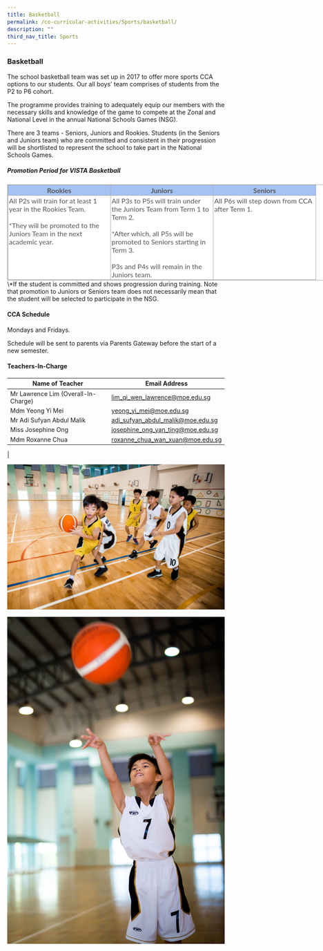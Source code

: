 ```yaml
---
title: Basketball
permalink: /co-curricular-activities/Sports/basketball/
description: ""
third_nav_title: Sports
---
```

### Basketball
The school basketball team was set up in 2017 to offer more sports CCA options to our students. Our all boys’ team comprises of students from the P2 to P6 cohort.

The programme provides training to adequately equip our members with the necessary skills and knowledge of the game to compete at the Zonal and National Level in the annual National Schools Games (NSG).

There are 3 teams - Seniors, Juniors and Rookies. Students (in the Seniors and Juniors team) who are committed and consistent in their progression will be shortlisted to represent the school to take part in the National Schools Games.

##### Promotion Period for VISTA Basketball

<table border="1" width="624" cellspacing="0" cellpadding="0" class="iveo_table ives_tab_simple3" style="margin: 0px; outline: 0px; padding: 0px; border-collapse: collapse; border: 1px solid rgb(170, 170, 170); color: rgb(87, 87, 86); font-family: Lato, sans-serif; font-size: 16px; font-style: normal; font-variant-ligatures: normal; font-variant-caps: normal; font-weight: 400; letter-spacing: normal; orphans: 2; text-align: left; text-transform: none; white-space: normal; widows: 2; word-spacing: 0px; -webkit-text-stroke-width: 0px; background-color: rgb(255, 255, 255); text-decoration-thickness: initial; text-decoration-style: initial; text-decoration-color: initial; width: 910px;"><tbody style="margin: 0px; outline: 0px; padding: 0px;"><tr style="margin: 0px; outline: 0px; padding: 0px; background-color: rgb(164, 194, 244);"><td valign="top" width="208" style="margin: 0px; outline: 0px; padding: 2px; text-align: center; border: 1px solid rgb(170, 170, 170); width: 233px;"><b style="margin: 0px; outline: 0px; padding: 0px;">Rookies</b></td><td valign="top" width="208" style="margin: 0px; outline: 0px; padding: 2px; text-align: center; border: 1px solid rgb(170, 170, 170); width: 233px;"><b style="margin: 0px; outline: 0px; padding: 0px;">Juniors</b></td><td valign="top" width="208" style="margin: 0px; outline: 0px; padding: 2px; text-align: center; border: 1px solid rgb(170, 170, 170); width: 233px;"><b style="margin: 0px; outline: 0px; padding: 0px;">Seniors</b></td></tr><tr style="margin: 0px; outline: 0px; padding: 0px;"><td valign="top" width="208" style="margin: 0px; outline: 0px; padding: 2px; text-align: left; border: 1px solid rgb(170, 170, 170);">All P2s will train for at least 1 year in the Rookies Team.<br style="margin: 0px; outline: 0px; padding: 0px;"><br style="margin: 0px; outline: 0px; padding: 0px;">*They will be promoted to the Juniors Team in the next academic year.</td><td valign="top" width="208" style="margin: 0px; outline: 0px; padding: 2px; text-align: left; border: 1px solid rgb(170, 170, 170);">All P3s to P5s will train under the Juniors Team from Term 1 to Term 2.<br style="margin: 0px; outline: 0px; padding: 0px;"><br style="margin: 0px; outline: 0px; padding: 0px;">*After which, all P5s will be promoted to Seniors starting in Term 3.<br style="margin: 0px; outline: 0px; padding: 0px;"><br style="margin: 0px; outline: 0px; padding: 0px;">P3s and P4s will remain in the Juniors team.</td><td valign="top" width="208" style="margin: 0px; outline: 0px; padding: 2px; text-align: left; border: 1px solid rgb(170, 170, 170);">All P6s will step down from CCA after Term 1.</td></tr></tbody></table>
\*If the student is committed and shows progression during training. Note that promotion to Juniors or Seniors team does not necessarily mean that the student will be selected to participate in the NSG.

#### CCA Schedule
Mondays and Fridays. 

Schedule will be sent to parents via Parents Gateway before the start of a new semester.

#### Teachers-In-Charge

| Name of Teacher | Email Address |
|---|---|
| Mr Lawrence Lim (Overall-In-Charge) | [lim_qi_wen_lawrence@moe.edu.sg](lim_qi_wen_lawrence@moe.edu.sg) |
| Mdm Yeong Yi Mei | [yeong_yi_mei@moe.edu.sg](yeong_yi_mei@moe.edu.sg) |
| Mr Adi Sufyan Abdul Malik | [adi_sufyan_abdul_malik@moe.edu.sg](adi_sufyan_abdul_malik@moe.edu.sg) |
| Miss Josephine Ong | [josephine_ong_yan_ting@moe.edu.sg](josephine_ong_yan_ting@moe.edu.sg) |
| Mdm Roxanne Chua  | [roxanne_chua_wan_xuan@moe.edu.sg](roxanne_chua_wan_xuan@moe.edu.sg)  |
|

![](/images/bball%201.jpg)

![](/images/bball%202.jpg)